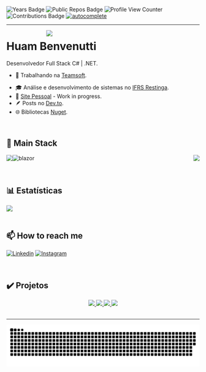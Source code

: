 
![Years Badge](https://badges.strrl.dev/years/hbenvenutti)
![Public Repos Badge](https://badges.strrl.dev/repos/hbenvenutti)
![Profile View Counter](https://komarev.com/ghpvc/?username=hbenvenutti)
![Contributions Badge](https://badges.strrl.dev/contributions/all/hbenvenutti)
[![autocomplete](https://codeium.com/badges/user/hbenvenutti/autocomplete)](https://codeium.com/profile/hbenvenutti)
<!-- [![streak](https://codeium.com/badges/v2/user/hbenvenutti/streak)](https://codeium.com/profile/hbenvenutti) -->

<hr>

<img src="https://imgur.com/MsHblVo.png" min-width="400px" max-width="400px" width="400px" align="right">

# <strong>Huam Benvenutti</strong>

Desenvolvedor Full Stack C# | .NET.

- 💼 Trabalhando na [Teamsoft](https://teamsoft.com.br/).
<!-- - 💼 Trabalhando na [Vortigo Digital](https://vortigo.digital/). -->
- 🎓 Análise e desenvolvimento de sistemas no [IFRS Restinga](https://ifrs.edu.br/restinga/).
- 📂 [Site Pessoal](https://hbenvenutti.com/) - Work in progress.
- :feather: Posts no [Dev.to](https://dev.to/hbenvenutti).
- 🌐 Bibliotecas [Nuget](https://www.nuget.org/profiles/hbenvenutti).

</br>

## 🚀 Main Stack

<p align="left" title="Main">
   <a href="https://skillicons.dev">
	<img align=left src="https://skillicons.dev/icons?i=cs,dotnet,postgres,linux" />
	<img 	align=left
		height="45"
	   	src="https://devblogs.microsoft.com/aspnet/wp-content/uploads/sites/16/2019/04/BrandBlazor_nohalo_1000x.png"
	   	alt="blazor"
		title="Blazor"
	/>
     </a>
</p>

<p align="right" title="Secundárias">
   <a href="https://skillicons.dev">
	<img src="https://skillicons.dev/icons?i=ts,css,html,sass,deno,nodejs,java" />
  </a>
</p>

</br>

## 📊 Estatísticas

<div align="left">	
<!-- 	<img align="left" width="35%" src="https://github-readme-stats.vercel.app/api?username=hbenvenutti&show_icons=true&theme=dracula&count_private=true"> -->
	<img width="35%" src="https://github-readme-stats.vercel.app/api/top-langs/?username=hbenvenutti&layout=compact&theme=dracula&langs_count=10">
</div>

<br/>

## 📫 How to reach me

[![Linkedin](https://img.shields.io/badge/-Linkedin-0e76a8?style=flat-square&logo=Linkedin&logoColor=white&link=/)](https://www.linkedin.com/in/huam-benvenutti)
[![Instagram](https://img.shields.io/badge/-Instagram-DF0174?style=flat-square&labelColor=DF0174&logo=instagram&logoColor=white)](https://www.instagram.com/hbenvenutti.dev/)

<br/>

## ✔️ Projetos

<div align="center">
	<a href="https://github.com/hbenvenutti/Demen.Net">
    	<img src="https://github-readme-stats.vercel.app/api/pin/?username=hbenvenutti&repo=Demen.Net&theme=dracula">
   	</a>
	<a href="https://github.com/hbenvenutti/BrazilianTypes">
    	<img src="https://github-readme-stats.vercel.app/api/pin/?username=hbenvenutti&repo=BrazilianTypes&theme=dracula">
   	</a>
	<a href="https://github.com/hbenvenutti/Pokemon">
    	<img src="https://github-readme-stats.vercel.app/api/pin/?username=hbenvenutti&repo=Pokemon&theme=dracula">
   	</a>
	<a href="https://github.com/hbenvenutti/pokedex">
    	<img src="https://github-readme-stats.vercel.app/api/pin/?username=hbenvenutti&repo=pokedex&theme=dracula">
   	</a>
</div>

<br/>
<hr>


![Snake animation](https://github.com/hbenvenutti/hbenvenutti/blob/output/github-contribution-grid-snake.svg)
